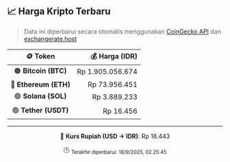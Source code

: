 

<!-- HARGA_KRIPTO -->
## 📈 Harga Kripto Terbaru

> Data ini diperbarui secara otomatis menggunakan [CoinGecko API](https://www.coingecko.com/) dan [exchangerate.host](https://exchangerate.host/)

<div align="center">

| 🪙 Token | 💰 Harga (IDR) |
|:------:|---------------:|
| 🟠 **Bitcoin (BTC)**   | Rp 1.905.056.674 |
| 🔵 **Ethereum (ETH)**  | Rp 73.956.451 |
| 🟣 **Solana (SOL)**    | Rp 3.889.233 |
| 🟢 **Tether (USDT)**   | Rp 16.456 |

---

💱 **Kurs Rupiah (USD → IDR)**: Rp 16.443

🕒 <sub>Terakhir diperbarui: 18/9/2025, 02.25.45</sub>

</div>
<!-- /HARGA_KRIPTO -->